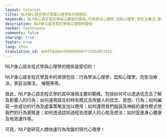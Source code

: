 ```yaml
---
layout: tutorial
title: NLP身心語言程式學跟心理學有什麼關係
keywords: NLP身心語言程式學與心理學的關係,行為學派心理學,認知心理學,完型治療法,家庭治療法,催眠,行為改變,現代心理學
description: NLP身心語言程式學與心理學的關係
navbar: Techniques
comments: false
sharing: true
footer: true
lang: zhtw
translation_id: 4d9f59d08e580006000ff7205d01f015
---
```


NLP身心語言程式學與心理學的關係是密切的！

NLP身心語言程式學其中的源頭包括：行為學派心理學，認知心理學，完型治療法，家庭治療法， 催眠等等。

故此，NLP身心語言程式學的其中幾個主要的範疇，包括如何可以透過信念去了解及影響人的行為；如何運用語言的特有模式去改變人的信念、思想、行為；如何編寫一些成功的行為及處事策略並加以應用；如何運用我們腦袋及神經的運作模式使我們的行為更精進；如何透過認知過程去改變人的心態及想法；如何促進身心健康及有效運作等。

可見，NLP是研究人類快速行為改變的現代心理學！
